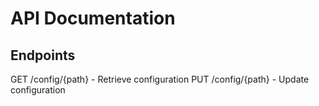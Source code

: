 # API Documentation
## Endpoints

GET /config/{path} - Retrieve configuration
PUT /config/{path} - Update configuration
